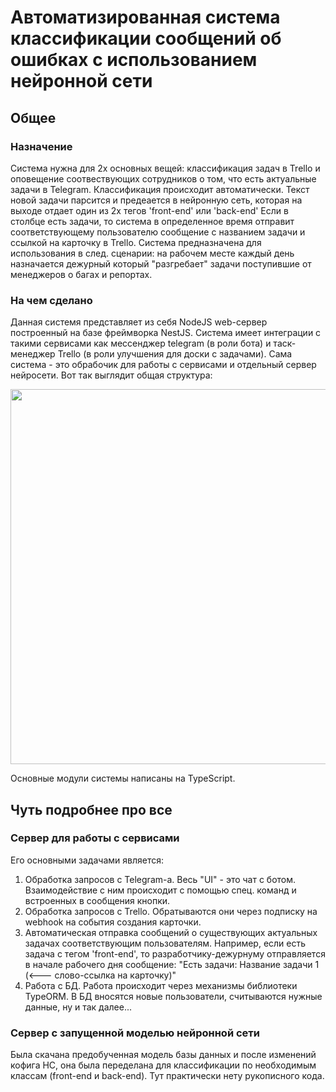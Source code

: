 # Автоматизированная система классификации сообщений об ошибках с использованием нейронной сети
## Общее
### Назначение
Система нужна для 2х основных вещей: классификация задач в Trello и оповещение соотвествующих сотрудников о том, что есть актуальные задачи в Telegram.
Классификация происходит автоматически. Текст новой задачи парсится и предеается в нейронную сеть, которая на выходе отдает один из 2х тегов 'front-end' или 'back-end'
Если в столбце есть задачи, то система в определенное время отправит соответствующему пользователю сообщение с названием задачи и ссылкой на карточку в Trello.
Система предназначена для использования в след. сценарии: на рабочем месте каждый день назначается дежурный который "разгребает" задачи поступившие от менеджеров о багах и репортах.
### На чем сделано
Данная системя представляет из себя NodeJS web-сервер построенный на базе фреймворка NestJS. Система имеет интеграции с такими сервисами как мессенджер telegram (в роли бота) и таск-менеджер Trello (в роли улучшения для доски с задачами). Сама система - это обрабочик для работы с сервисами и отдельный сервер нейросети.
Вот так выглядит общая структура:
<p align="center">
  <img src="https://lh3.googleusercontent.com/KtpFnyxvOQPrPlh2GJIS1UjiQlK4XRShhk6cEV2K9-NFPiTRx2_FgX05Q0LVdFA-mm_oQY6hHVt9zQwuUWJrJCGB39ks0-bnirNugcBZRb6ck7JeaNSCjdUq6LVHtf5SGA4D5SBBkOUvcblC49-yCC_KLZ2jdc34G3azckKE1jOk9zSPysVsCHaKviDT2ePqCUMula_iYKvuqleO0IHbmdOVZXCzH_9aSud6xHg_Qv8M-yJFnmm6VZmfXYlMCbBQv9pAWCmiYR2cJWv8FnDDm3wSJNdQI0mkTO246OLrT1xZRSfllM8KhQk3oQ7EcAS6rKRyxEx4gbTlCy1ZpqTuc3HhUPI7wWyFcnk5pQAMrBs_amWsfKHhFb-FaOGruiQdGnZZJbT7xmndHFmSU2Y6pOP5NVn2c0RqY1DNW_VkPeKXF77aKmT5RZnZ_wxAt33lJHqug1PuTicqKJn0Y29na3BUHUtjTj4Ii_XmEMANP0swN6DSccqmu9k1ephNO2kX6Wv--MvLWLgTUD7b1k5SkNGkKkjTg7qPJStcGDOkQxk2Yp67gYyKrzA9AEJA9jSSYIPOU1vFiF61mXUkJq-i7l44xm0uKY88s99bZd1ktnXvXrnIP6upVEmdBQeJV3_n3CMRGRR2AIi-7sgvzYjoA2uaGx4nA6RRTZyooEwm9PBaeV_SkjXb4UOpPTJXzQ=w941-h699-no?authuser=0" width="600"/>
</p>
Основные модули системы написаны на TypeScript.

## Чуть подробнее про все
### Сервер для работы с сервисами 
Его основными задачами является:
1. Обработка запросов с Telegram-а. Весь "UI" - это чат с ботом. Взаимодействие с ним происходит с помощью спец. команд и встроенных в сообщения кнопки. 
2. Обработка запросов с Trello. Обратываются они через подписку на webhook на события создания карточки.
3. Автоматическая отправка сообщений о существующих актуальных задачах соответствующим пользователям. Например, если есть задача с тегом 'front-end', то разработчику-дежурнуму отправляется в начале рабочего дня сообщение: "Есть задачи: Название задачи 1 (<--- слово-ссылка на карточку)" 
4. Работа с БД. Работа происходит через механизмы библиотеки TypeORM. В БД вносятся новые пользователи, считываются нужные данные, ну и так далее...
### Сервер с запущенной моделью нейронной сети
Была скачана предобученная модель базы данных и после изменений кофига НС, она была переделана для классификации по необходимым классам (front-end и back-end). Тут практически нету рукописного кода.
